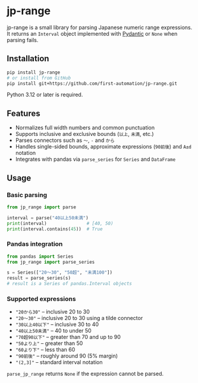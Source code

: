 # jp-range

jp-range is a small library for parsing Japanese numeric range expressions. It returns an `Interval` object implemented with [Pydantic](https://docs.pydantic.dev/) or ``None`` when parsing fails.

## Installation

```bash
pip install jp-range
# or install from GitHub
pip install git+https://github.com/first-automation/jp-range.git
```

Python 3.12 or later is required.

## Features

- Normalizes full width numbers and common punctuation
- Supports inclusive and exclusive bounds (`以上`, `未満`, etc.)
- Parses connectors such as `〜`, `-` and `から`
- Handles single-sided bounds, approximate expressions (`90前後`) and `A±d` notation
- Integrates with pandas via `parse_series` for `Series` and `DataFrame`

## Usage

### Basic parsing

```python
from jp_range import parse

interval = parse("40以上50未満")
print(interval)               # [40, 50)
print(interval.contains(45))  # True
```

### Pandas integration

```python
from pandas import Series
from jp_range import parse_series

s = Series(["20～30", "50超", "未満100"])
result = parse_series(s)
# result is a Series of pandas.Interval objects
```

### Supported expressions

- `"20から30"` – inclusive 20 to 30
- `"20〜30"` – inclusive 20 to 30 using a tilde connector
- `"30以上40以下"` – inclusive 30 to 40
- `"40以上50未満"` – 40 to under 50
- `"70超90以下"` – greater than 70 and up to 90
- `"50より上"` – greater than 50
- `"60より下"` – less than 60
- `"90前後"` – roughly around 90 (5% margin)
- `"(2,3]"` – standard interval notation

`parse_jp_range` returns ``None`` if the expression cannot be parsed.
